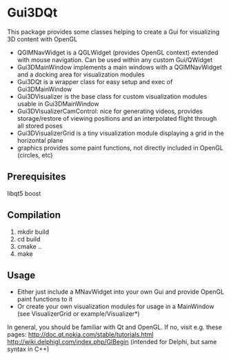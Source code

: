 # Gui3DQt

This package provides some classes helping to create a Gui for visualizing 3D content with OpenGL 
- QGlMNavWidget is a QGLWidget (provides OpenGL context) extended with mouse navigation. Can be used within any custom Gui/QWidget
- Gui3DMainWindow implements a main windows with a QGlMNavWidget and a docking area for visualization modules
- Gui3DQt is a wrapper class for easy setup and exec of Gui3DMainWindow
- Gui3DVisualizer is the base class for custom visualization modules usable in Gui3DMainWindow
- Gui3DVisualizerCamControl: nice for generating videos, provides storage/restore of viewing positions and an interpolated flight through all stored poses 
- Gui3DVisualizerGrid is a tiny visualization module displaying a grid in the horizontal plane
- graphics provides some paint functions, not directly included in OpenGL (circles, etc)

## Prerequisites
libqt5
boost

## Compilation
1) mkdir build
2) cd build
3) cmake ..
4) make

## Usage
- Either just include a MNavWidget into your own Gui and provide OpenGL paint functions to it
- Or create your own visualization modules for usage in a MainWindow (see VisualizerGrid or example/Visualizer*)

In general, you should be familiar with Qt and OpenGL. If no, visit e.g. these pages:
http://doc.qt.nokia.com/stable/tutorials.html
http://wiki.delphigl.com/index.php/GlBegin (intended for Delphi, but same syntax in C++)

